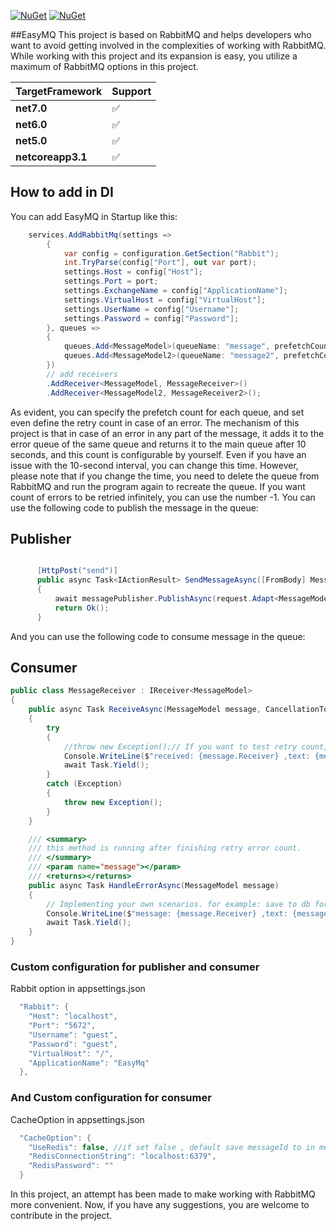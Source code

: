
[![NuGet](https://img.shields.io/nuget/v/EasyMQ.svg)](https://www.nuget.org/packages/EasyMQ/)
[![NuGet](https://img.shields.io/nuget/dt/EasyMQ.svg)](https://www.nuget.org/packages/EasyMQ/)

##EasyMQ
This project is based on RabbitMQ and helps developers who want to avoid getting involved in the complexities of working with RabbitMQ. While working with this project and its expansion is easy, you utilize a maximum of RabbitMQ options in this project.

|TargetFramework|Support|
|---|---|
|**net7.0**|:white_check_mark:|
|**net6.0**|:white_check_mark:|
|**net5.0**|:white_check_mark:|
|**netcoreapp3.1**|:white_check_mark:|


## How to add in DI
You can add EasyMQ in Startup like this:
```csharp
    services.AddRabbitMq(settings =>
        {
            var config = configuration.GetSection("Rabbit");
            int.TryParse(config["Port"], out var port);
            settings.Host = config["Host"];
            settings.Port = port;
            settings.ExchangeName = config["ApplicationName"];
            settings.VirtualHost = config["VirtualHost"];
            settings.UserName = config["Username"];
            settings.Password = config["Password"];
        }, queues =>
        {
            queues.Add<MessageModel>(queueName: "message", prefetchCount: 10, retryCount: 3);
            queues.Add<MessageModel2>(queueName: "message2", prefetchCount: 3, retryCount: -1);
        })
        // add receivers
        .AddReceiver<MessageModel, MessageReceiver>()
        .AddReceiver<MessageModel2, MessageReceiver2>();
```

As evident, you can specify the prefetch count for each queue, and set even define the retry count in case of an error. The mechanism of this project is that in case of an error in any part of the message, it adds it to the error queue of the same queue and returns it to the main queue after 10 seconds, and this count is configurable by yourself.
Even if you have an issue with the 10-second interval, you can change this time.
However, please note that if you change the time, you need to delete the queue from RabbitMQ and run the program again to recreate the queue. 
If you want count of errors to be retried infinitely, you can use the number -1.
You can use the following code to publish the message in the queue:

## Publisher
```csharp

      [HttpPost("send")]
      public async Task<IActionResult> SendMessageAsync([FromBody] MessageRequest request)
      {
          await messagePublisher.PublishAsync(request.Adapt<MessageModel>(), priority: 1, keepAliveTime: TimeSpan.FromMinutes(10));
          return Ok();
      }

```
And you can use the following code to consume message in the queue:
## Consumer
```csharp
public class MessageReceiver : IReceiver<MessageModel>
{
    public async Task ReceiveAsync(MessageModel message, CancellationToken cancellationToken)
    {
        try
        {
            //throw new Exception();// If you want to test retry count, uncomment this code!
            Console.WriteLine($"received: {message.Receiver} ,text: {message.Text}");
            await Task.Yield();
        }
        catch (Exception)
        {
            throw new Exception();
        }
    }

    /// <summary>
    /// this method is running after finishing retry error count.
    /// </summary>
    /// <param name="message"></param>
    /// <returns></returns>
    public async Task HandleErrorAsync(MessageModel message)
    {
        // Implementing your own scenarios. for example: save to db for check later, save to file or ....
        Console.WriteLine($"message: {message.Receiver} ,text: {message.Text} , saved to db");
        await Task.Yield();
    }
}
```
### Custom configuration for publisher and consumer
Rabbit option in appsettings.json
```csharp
  "Rabbit": {
    "Host": "localhost",
    "Port": "5672",
    "Username": "guest",
    "Password": "guest",
    "VirtualHost": "/",
    "ApplicationName": "EasyMq"
  },
```


### And Custom configuration for consumer
CacheOption in appsettings.json
```csharp
  "CacheOption": {
    "UseRedis": false, //if set false , default save messageId to in memory
    "RedisConnectionString": "localhost:6379",
    "RedisPassword": ""
  }
```
In this project, an attempt has been made to make working with RabbitMQ more convenient. Now, if you have any suggestions, you are welcome to contribute in the project.


